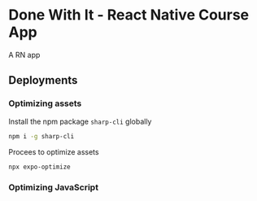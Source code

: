 # Done With It - React Native Course App

A RN app

## Deployments

### Optimizing assets

Install the npm package `sharp-cli` globally

```bash
npm i -g sharp-cli
```

Procees to optimize assets

```bash
npx expo-optimize
```

### Optimizing JavaScript
